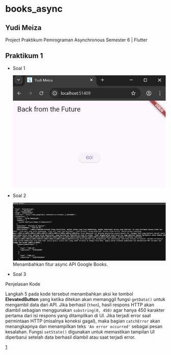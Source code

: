 # books_async

## Yudi Meiza

Project Praktikum Pemrograman Asynchronous Semester 6 | Flutter

## Praktikum 1

- Soal 1

  ![1](./images/11.png)

- Soal 2

  ![1](./images/21.png)
  Menambahkan fitur async API Google Books.

- Soal 3 

Penjelasan Kode

Langkah 5 pada kode tersebut menambahkan aksi ke tombol **ElevatedButton** yang ketika ditekan akan memanggil fungsi `getData()` untuk mengambil data dari API. Jika berhasil (`then`), hasil respons HTTP akan diambil sebagian menggunakan `substring(0, 450)` agar hanya 450 karakter pertama dari isi respons yang ditampilkan di UI. Jika terjadi error saat permintaan HTTP (misalnya koneksi gagal), maka bagian `catchError` akan menangkapnya dan menampilkan teks `'An error occurred'` sebagai pesan kesalahan. Fungsi `setState()` digunakan untuk memastikan tampilan UI diperbarui setelah data berhasil diambil atau saat terjadi error.

  [1](./images/13.png)




